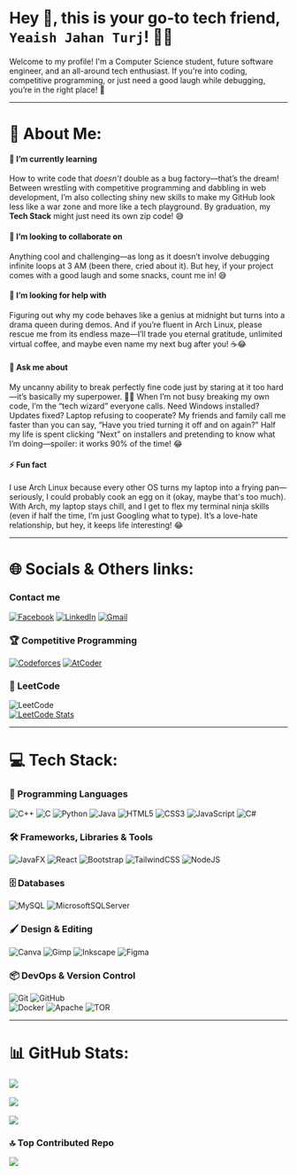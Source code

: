 # Hey 👋, this is your go-to tech friend, ```Yeaish Jahan Turj```! 👨‍💻

Welcome to my profile! I'm a Computer Science student, future software engineer, and an all-around tech enthusiast. If you're into coding, competitive programming, or just need a good laugh while debugging, you’re in the right place! 🚀

---


# 💫 About Me:  
#### 🌱 I’m currently learning  
How to write code that *doesn’t* double as a bug factory—that’s the dream! Between wrestling with competitive programming and dabbling in web development, I’m also collecting shiny new skills to make my GitHub look less like a war zone and more like a tech playground. By graduation, my **Tech Stack** might just need its own zip code! 😅

#### 👯 I’m looking to collaborate on  
Anything cool and challenging—as long as it doesn’t involve debugging infinite loops at 3 AM (been there, cried about it). But hey, if your project comes with a good laugh and some snacks, count me in! 😅  

#### 🤝 I’m looking for help with  
Figuring out why my code behaves like a genius at midnight but turns into a drama queen during demos. And if you’re fluent in Arch Linux, please rescue me from its endless maze—I’ll trade you eternal gratitude, unlimited virtual coffee, and maybe even name my next bug after you! ☕😂

#### 💬 Ask me about  
My uncanny ability to break perfectly fine code just by staring at it too hard—it’s basically my superpower. 🦸‍♂️ When I’m not busy breaking my own code, I’m the “tech wizard” everyone calls. Need Windows installed? Updates fixed? Laptop refusing to cooperate? My friends and family call me faster than you can say, “Have you tried turning it off and on again?” Half my life is spent clicking “Next” on installers and pretending to know what I’m doing—spoiler: it works 90% of the time! 😂

#### ⚡ Fun fact  
I use Arch Linux because every other OS turns my laptop into a frying pan—seriously, I could probably cook an egg on it (okay, maybe that's too much). With Arch, my laptop stays chill, and I get to flex my terminal ninja skills (even if half the time, I’m just Googling what to type). It’s a love-hate relationship, but hey, it keeps life interesting! 😂



---

# 🌐 Socials & Others links:  

### Contact me
[![Facebook](https://img.shields.io/badge/Facebook-%231877F2.svg?logo=Facebook&logoColor=white)](https://facebook.com/yj.Turj)  [![LinkedIn](https://img.shields.io/badge/LinkedIn-%230077B5.svg?logo=linkedin&logoColor=white)](https://linkedin.com/in/yeaish-jahan-turj-73186b2a6)  [![Gmail](https://img.shields.io/badge/Gmail-D14836?logo=gmail&logoColor=white)](mailto:yjturj12104@gmail.com)

### 🏆 Competitive Programming  
[![Codeforces](https://img.shields.io/badge/Codeforces-%23F24E1E.svg?style=for-the-badge&logo=Codeforces&logoColor=white)](https://codeforces.com/profile/Yeaish_Turj)  [![AtCoder](https://img.shields.io/badge/AtCoder-%23F24E1E.svg?style=for-the-badge&logo=atcoder&logoColor=white)](https://atcoder.jp/users/Yeaish_Turj)

### 🏅 LeetCode  
![LeetCode](https://img.shields.io/badge/LeetCode-%23FFA116.svg?style=for-the-badge&logo=leetcode&logoColor=white)  
[![LeetCode Stats](https://leetcode.card.workers.dev/Yeaish_Turj?theme=dark&font=baloo&extension=null)](https://leetcode.com/u/Yeaish_Turj/)

---

# 💻 Tech Stack:  

### 🚀 Programming Languages  
![C++](https://img.shields.io/badge/c++-%2300599C.svg?style=for-the-badge&logo=c%2B%2B&logoColor=white)  ![C](https://img.shields.io/badge/c-%2300599C.svg?style=for-the-badge&logo=c&logoColor=white) ![Python](https://img.shields.io/badge/python-3670A0?style=for-the-badge&logo=python&logoColor=ffdd54) ![Java](https://img.shields.io/badge/java-%23ED8B00.svg?style=for-the-badge&logo=openjdk&logoColor=white)    ![HTML5](https://img.shields.io/badge/html5-%23E34F26.svg?style=for-the-badge&logo=html5&logoColor=white)  ![CSS3](https://img.shields.io/badge/css3-%231572B6.svg?style=for-the-badge&logo=css3&logoColor=white)    ![JavaScript](https://img.shields.io/badge/javascript-%23323330.svg?style=for-the-badge&logo=javascript&logoColor=%23F7DF1E)   ![C#](https://img.shields.io/badge/c%23-%23239120.svg?style=for-the-badge&logo=csharp&logoColor=white) 

### 🛠️ Frameworks, Libraries & Tools  
![JavaFX](https://img.shields.io/badge/javafx-%23FF0000.svg?style=for-the-badge&logo=javafx&logoColor=white)  ![React](https://img.shields.io/badge/react-%2320232a.svg?style=for-the-badge&logo=react&logoColor=%2361DAFB)  ![Bootstrap](https://img.shields.io/badge/bootstrap-%238511FA.svg?style=for-the-badge&logo=bootstrap&logoColor=white)  ![TailwindCSS](https://img.shields.io/badge/tailwindcss-%2338B2AC.svg?style=for-the-badge&logo=tailwind-css&logoColor=white)  ![NodeJS](https://img.shields.io/badge/node.js-6DA55F?style=for-the-badge&logo=node.js&logoColor=white)  

### 🗄️ Databases  
![MySQL](https://img.shields.io/badge/mysql-4479A1.svg?style=for-the-badge&logo=mysql&logoColor=white)  ![MicrosoftSQLServer](https://img.shields.io/badge/Microsoft%20SQL%20Server-CC2927?style=for-the-badge&logo=microsoft%20sql%20server&logoColor=white)  

### 🖌️ Design & Editing  
![Canva](https://img.shields.io/badge/Canva-%2300C4CC.svg?style=for-the-badge&logo=Canva&logoColor=white)  ![Gimp](https://img.shields.io/badge/Gimp-657D8B?style=for-the-badge&logo=gimp&logoColor=FFFFFF)  ![Inkscape](https://img.shields.io/badge/Inkscape-e0e0e0?style=for-the-badge&logo=inkscape&logoColor=080A13)  ![Figma](https://img.shields.io/badge/figma-%23F24E1E.svg?style=for-the-badge&logo=figma&logoColor=white)  

### 📦 DevOps & Version Control  
![Git](https://img.shields.io/badge/git-%23F05033.svg?style=for-the-badge&logo=git&logoColor=white)  ![GitHub](https://img.shields.io/badge/github-%23121011.svg?style=for-the-badge&logo=github&logoColor=white)  
![Docker](https://img.shields.io/badge/docker-%230db7ed.svg?style=for-the-badge&logo=docker&logoColor=white)  ![Apache](https://img.shields.io/badge/apache-%23D42029.svg?style=for-the-badge&logo=apache&logoColor=white)  ![TOR](https://img.shields.io/badge/tor-%237E4798.svg?style=for-the-badge&logo=tor-project&logoColor=white)  

---

# 📊 GitHub Stats:  
![](https://github-readme-stats.vercel.app/api?username=YeaishTurj&theme=transparent&hide_border=false&include_all_commits=false&count_private=false)<br/>  
![](https://github-readme-streak-stats.herokuapp.com/?user=YeaishTurj&theme=transparent&hide_border=false)<br/>  
![](https://github-readme-stats.vercel.app/api/top-langs/?username=YeaishTurj&theme=transparent&hide_border=false&include_all_commits=false&count_private=false&layout=compact)  

### 🔝 Top Contributed Repo  
![](https://github-contributor-stats.vercel.app/api?username=YeaishTurj&limit=5&theme=transparent&combine_all_yearly_contributions=true)  



